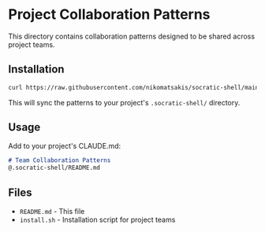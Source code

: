 # Project Collaboration Patterns

This directory contains collaboration patterns designed to be shared across project teams.

## Installation

```bash
curl https://raw.githubusercontent.com/nikomatsakis/socratic-shell/main/prompts/project/install.sh | bash
```

This will sync the patterns to your project's `.socratic-shell/` directory.

## Usage

Add to your project's CLAUDE.md:

```markdown
# Team Collaboration Patterns
@.socratic-shell/README.md
```

## Files

- `README.md` - This file
- `install.sh` - Installation script for project teams